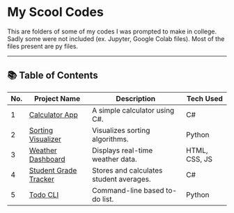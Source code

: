 # My Scool Codes

This are folders of some of my codes I was prompted to make in college. Sadly some were not included (ex. Jupyter, Google Colab files). Most of the files present are py files.

---
## 📚 Table of Contents
| No. | Project Name | Description | Tech Used |
|-----|---------------|-------------|-----------|
| 1 | [Calculator App](./CalculatorApp) | A simple calculator using C#. | C# |
| 2 | [Sorting Visualizer](./SortingVisualizer) | Visualizes sorting algorithms. | Python |
| 3 | [Weather Dashboard](./WeatherDashboard) | Displays real-time weather data. | HTML, CSS, JS |
| 4 | [Student Grade Tracker](./GradeTracker) | Stores and calculates student averages. | C# |
| 5 | [Todo CLI](./TodoCLI) | Command-line based to-do list. | Python |
